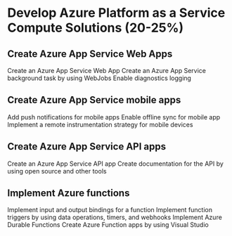 # Develop Azure Platform as a Service Compute Solutions (20-25%)

## Create Azure App Service Web Apps 
Create an Azure App Service Web App
Create an Azure App Service background task by using WebJobs
Enable diagnostics logging

## Create Azure App Service mobile apps 
Add push notifications for mobile apps
Enable offline sync for mobile app
Implement a remote instrumentation strategy for mobile devices

## Create Azure App Service API apps 
Create an Azure App Service API app
Create documentation for the API by using open source and other tools

## Implement Azure functions 
Implement input and output bindings for a function 
Implement function triggers by using data operations, timers, and webhooks
Implement Azure Durable Functions 
Create Azure Function apps by using Visual Studio